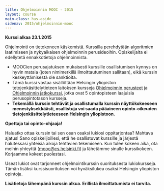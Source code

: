 ```yaml
---
title: Ohjelmoinnin MOOC - 2015
layout: course
main-class: has-aside
sidenav: 2015/ohjelmoinnin-mooc
---
```


**Kurssi alkaa 23.1.2015**

Ohjelmointi on tietokoneen käskemistä. Kurssilla perehdytään algoritmien laatimiseen ja nykyaikaisen ohjelmoinnin perusideoihin. Opiskelijalta ei edellytetä ennakkotietoja ohjelmoinnista.

- MOOCien perusajatuksen mukaisesti kurssille osallistumisen kynnys on hyvin matala (joten nimimerkillä ilmoittautuminen sallitaan), eikä kurssin keskeyttämisestä ole sanktioita. 
- Tämä kurssi vastaa sisällöltään Helsingin yliopiston tetojenkäsittelytieteen laitoksen kursseja [Ohjelmoinnin perusteet](http://www.cs.helsinki.fi/courses/581325/) ja [Ohjelmoinnin jatkokurssi](http://www.cs.helsinki.fi/courses/582103/), jotka ovat 5 opintopisteen laajuisia perusopintotason kursseja.
- **Tekemällä kurssin tehtävät ja osallistumalla kurssin näyttökokeeseen menestyksekkäästi, osallistuja voi saada pääaineen opinto-oikeuden tietojenkäsittelytieteeseen Helsingin yliopistoon.**

**Opettaja tai opinto-ohjaaja!** 

Haluatko ottaa kurssin tai sen osan osaksi lukiosi oppitarjontaa? Mahtava ajatus! Sano opiskelijoillesi, että he osallistuvat kurssille ja järjestä halutessasi yhteisiä aikoja tehtävien tekemiseen. Kun tulee kokeen aika, ota meihin yhteyttä (<mooc@cs.helsinki.fi>) ja lähetämme sinulle kurssikokeen. Korjaamme kokeet puolestasi.

Useat lukiot ovat tarjonneet ohjelmointikurssin suorituksesta lukiokursseja. Tämän lisäksi kurssisuorituksen voi hyväksilukea osaksi Helsingin yliopiston opintoja. 

**Lisätietoja lähempänä kurssin alkua. Erillistä ilmoittatumista ei tarvita.**
